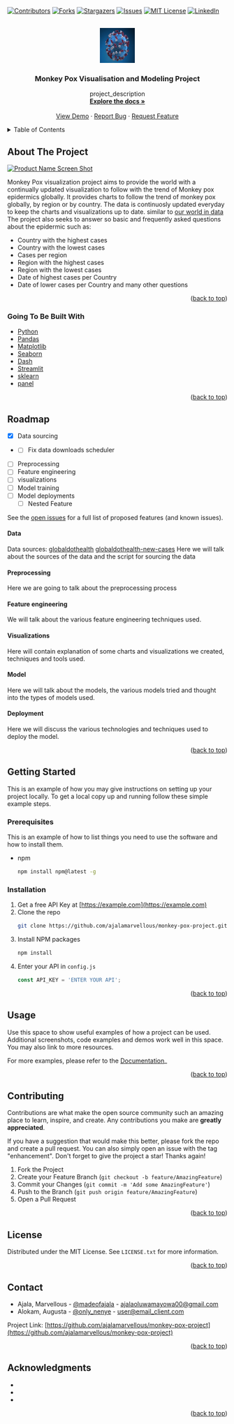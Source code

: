 <div id="top"></div>
<!--
*** Thanks for checking out the Best-README-Template. If you have a suggestion
*** that would make this better, please fork the repo and create a pull request
*** or simply open an issue with the tag "enhancement".
*** Don't forget to give the project a star!
*** Thanks again! Now go create something AMAZING! :D
-->



<!-- PROJECT SHIELDS -->
<!--
*** I'm using markdown "reference style" links for readability.
*** Reference links are enclosed in brackets [ ] instead of parentheses ( ).
*** See the bottom of this document for the declaration of the reference variables
*** for contributors-url, forks-url, etc. This is an optional, concise syntax you may use.
*** https://www.markdownguide.org/basic-syntax/#reference-style-links
-->
[![Contributors][contributors-shield]][contributors-url]
[![Forks][forks-shield]][forks-url]
[![Stargazers][stars-shield]][stars-url]
[![Issues][issues-shield]][issues-url]
[![MIT License][license-shield]][license-url]
[![LinkedIn][linkedin-shield]][linkedin-url]



<!-- PROJECT LOGO -->
<br />
<div align="center">
  <a href="https://github.com/ajalamarvellous/monkey-pox-project">
    <img src="images/logo.jpg" alt="Logo" width="80" height="80">
  </a>

<h3 align="center">Monkey Pox Visualisation and Modeling Project</h3>

  <p align="center">
    project_description
    <br />
    <a href="https://github.com/ajalamarvellous/monkey-pox-project"><strong>Explore the docs »</strong></a>
    <br />
    <br />
    <a href="https://github.com/ajalamarvellous/monkey-pox-project">View Demo</a>
    ·
    <a href="https://github.com/ajalamarvellous/monkey-pox-project/issues">Report Bug</a>
    ·
    <a href="https://github.com/ajalamarvellous/monkey-pox-project/issues">Request Feature</a>
  </p>
</div>



<!-- TABLE OF CONTENTS -->
<details>
  <summary>Table of Contents</summary>
  <ol>
    <li>
      <a href="#about-the-project">About The Project</a>
      <ul>
        <li><a href="#going-to-be-built-with">Built With</a></li>
      </ul>
    </li>
    <li><a href="#roadmap">Roadmap</a></li>
      <ul>
        <li><a href="#data-sourcing">Data sourcing</a></li>
        <li><a href="#preprocessing">Preprocessing</a></li>
        <li><a href="#feature-engineering">Feature engineering</a></li>
        <li><a href="#visualizations">Visualizations</a></li>
        <li><a href="#model">Model training</a></li>
        <li><a href="#deployment">Model deployment</a></li>
      </ul>
    </li>
    <li>
      <a href="#getting-started">Getting Started</a>
      <ul>
        <li><a href="#prerequisites">Prerequisites</a></li>
        <li><a href="#installation">Installation</a></li>
      </ul>
    </li>
    <li><a href="#usage">Usage</a></li>
    <li><a href="#contributing">Contributing</a></li>
    <li><a href="#license">License</a></li>
    <li><a href="#contact">Contact</a></li>
    <li><a href="#acknowledgments">Acknowledgments</a></li>
  </ol>
</details>



<!-- ABOUT THE PROJECT -->
## About The Project

[![Product Name Screen Shot][product-screenshot]](https://example.com)

Monkey Pox visualization project aims to provide the world with a continually updated visualization to follow with the trend of Monkey pox epidermics globally.
It provides charts to follow the trend of monkey pox globally, by region or by country.
The data is continuosly updated everyday to keep the charts and visualizations up to date.
similar to [our world in data](https://ourworldindata.org/monkeypox)
The project also seeks to answer so basic and frequently asked questions about the epidermic such as:
* Country with the highest cases
* Country with the lowest cases
* Cases per region
* Region with the highest cases
* Region with the lowest cases
* Date of highest cases per Country
* Date of lower cases per Country
and many other questions

<p align="right">(<a href="#top">back to top</a>)</p>



### Going To Be Built With

* [Python](https://Python.org/)
* [Pandas](https://pandas.pydata.org/)
* [Matplotlib](https://matplotlib.org/)
* [Seaborn](https://seaborn.pydata.org/)
* [Dash](https://dash.plotly,com/)
* [Streamlit](https://streamlit.io/)
* [sklearn](https://scikit-learn.org/)
* [panel]()

<p align="right">(<a href="#top">back to top</a>)</p>



<!-- ROADMAP -->
## Roadmap

- [x] Data sourcing
- - [ ] Fix data downloads scheduler 
- [ ] Preprocessing
- [ ] Feature engineering
- [ ] visualizations
- [ ] Model training
- [ ] Model deployments
    - [ ] Nested Feature

See the [open issues](https://github.com/ajalamarvellous/monkey-pox-project/issues) for a full list of proposed features (and known issues).

#### Data

Data sources:
[globaldothealth](https://raw.githubusercontent.com/globaldothealth/monkeypox/main/timeseries-country-confirmed.csv)
[globaldothealth-new-cases](https://raw.githubusercontent.com/globaldothealth/monkeypox/main/latest.csv)
Here we will talk about the sources of the data and the script for sourcing the data


#### Preprocessing

Here we are going to talk about the preprocessing process

#### Feature engineering

We will talk about the various feature engineering techniques used.

#### Visualizations

Here will contain explanation of some charts and visualizations we created,
techniques and tools used.

#### Model

Here we will talk about the models, the various models tried and thought into
the types of models used.

#### Deployment

Here we will discuss the various technologies and techniques used to deploy the
model.

<p align="right">(<a href="#top">back to top</a>)</p>


<!-- GETTING STARTED -->
## Getting Started

This is an example of how you may give instructions on setting up your project locally.
To get a local copy up and running follow these simple example steps.

### Prerequisites

This is an example of how to list things you need to use the software and how
to install them.
* npm
  ```sh
  npm install npm@latest -g
  ```

### Installation

1. Get a free API Key at [https://example.com](https://example.com)
2. Clone the repo
   ```sh
   git clone https://github.com/ajalamarvellous/monkey-pox-project.git
   ```
3. Install NPM packages
   ```sh
   npm install
   ```
4. Enter your API in `config.js`
   ```js
   const API_KEY = 'ENTER YOUR API';
   ```

<p align="right">(<a href="#top">back to top</a>)</p>



<!-- USAGE EXAMPLES -->
## Usage

Use this space to show useful examples of how a project can be used.
Additional screenshots, code examples and demos work well in this space. You may also link to more resources.

For more examples, please refer to the [Documentation](https://example.com)_

<p align="right">(<a href="#top">back to top</a>)</p>



<!-- CONTRIBUTING -->
## Contributing

Contributions are what make the open source community such an amazing place to learn, inspire, and create. Any contributions you make are **greatly appreciated**.

If you have a suggestion that would make this better, please fork the repo and create a pull request. You can also simply open an issue with the tag "enhancement".
Don't forget to give the project a star! Thanks again!

1. Fork the Project
2. Create your Feature Branch (`git checkout -b feature/AmazingFeature`)
3. Commit your Changes (`git commit -m 'Add some AmazingFeature'`)
4. Push to the Branch (`git push origin feature/AmazingFeature`)
5. Open a Pull Request

<p align="right">(<a href="#top">back to top</a>)</p>



<!-- LICENSE -->
## License

Distributed under the MIT License. See `LICENSE.txt` for more information.

<p align="right">(<a href="#top">back to top</a>)</p>



<!-- CONTACT -->
## Contact

- Ajala, Marvellous - [@madeofajala](https://twitter.com/madeofajala) - ajalaoluwamayowa00@gmail.com
- Alokam, Augusta - [@only_nenye](https://twitter.com/only_nenye) - user@email_client.com

Project Link: [https://github.com/ajalamarvellous/monkey-pox-project](https://github.com/ajalamarvellous/monkey-pox-project)

<p align="right">(<a href="#top">back to top</a>)</p>



<!-- ACKNOWLEDGMENTS -->
## Acknowledgments

* []()
* []()
* []()

<p align="right">(<a href="#top">back to top</a>)</p>



<!-- MARKDOWN LINKS & IMAGES -->
<!-- https://www.markdownguide.org/basic-syntax/#reference-style-links -->
[contributors-shield]: https://img.shields.io/github/contributors/github_username/repo_name.svg?style=for-the-badge
[contributors-url]: https://github.com/github_username/repo_name/graphs/contributors
[forks-shield]: https://img.shields.io/github/forks/github_username/repo_name.svg?style=for-the-badge
[forks-url]: https://github.com/github_username/repo_name/network/members
[stars-shield]: https://img.shields.io/github/stars/github_username/repo_name.svg?style=for-the-badge
[stars-url]: https://github.com/github_username/repo_name/stargazers
[issues-shield]: https://img.shields.io/github/issues/github_username/repo_name.svg?style=for-the-badge
[issues-url]: https://github.com/github_username/repo_name/issues
[license-shield]: https://img.shields.io/github/license/github_username/repo_name.svg?style=for-the-badge
[license-url]: https://github.com/github_username/repo_name/blob/master/LICENSE.txt
[linkedin-shield]: https://img.shields.io/badge/-LinkedIn-black.svg?style=for-the-badge&logo=linkedin&colorB=555
[linkedin-url]: https://linkedin.com/in/linkedin_username
[product-screenshot]: images/screenshot.png
